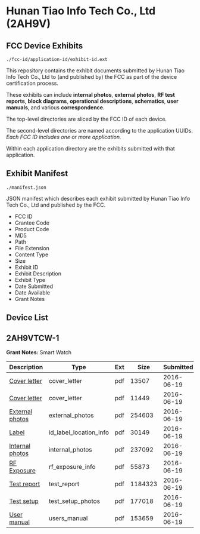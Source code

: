 # Hunan Tiao Info Tech Co., Ltd (2AH9V)
## FCC Device Exhibits

```
./fcc-id/application-id/exhibit-id.ext
```

This repository contains the exhibit documents submitted by Hunan Tiao Info Tech Co., Ltd to (and published by) the FCC as part of the device certification process.

These exhibits can include **internal photos**, **external photos**, **RF test reports**, **block diagrams**, **operational descriptions**, **schematics**, **user manuals**, and various **correspondence**.

The top-level directories are sliced by the FCC ID of each device.

The second-level directories are named according to the application UUIDs. *Each FCC ID includes one or more application.*

Within each application directory are the exhibits submitted with that application. 

## Exhibit Manifest

```
./manifest.json
```

JSON manifest which describes each exhibit submitted by Hunan Tiao Info Tech Co., Ltd and published by the FCC.

- FCC ID
- Grantee Code
- Product Code
- MD5
- Path
- File Extension
- Content Type
- Size
- Exhibit ID
- Exhibit Description
- Exhibit Type
- Date Submitted
- Date Available
- Grant Notes

## Device List
## 2AH9VTCW-1
**Grant Notes:** Smart Watch

| Description | Type | Ext | Size | Submitted | Available |
| ----------- | ---- | --- | ---- | --------- | --------- |
| [Cover letter](2AH9VTCW-1/4110a0499d45fba2efb386d84656ddd2/3032565.pdf) | cover_letter | pdf | 13507 | 2016-06-19 | 2016-06-19 |
| [Cover letter](2AH9VTCW-1/4110a0499d45fba2efb386d84656ddd2/3032566.pdf) | cover_letter | pdf | 11449 | 2016-06-19 | 2016-06-19 |
| [External photos](2AH9VTCW-1/4110a0499d45fba2efb386d84656ddd2/3032567.pdf) | external_photos | pdf | 254603 | 2016-06-19 | 2016-06-19 |
| [Label](2AH9VTCW-1/4110a0499d45fba2efb386d84656ddd2/3032568.pdf) | id_label_location_info | pdf | 30149 | 2016-06-19 | 2016-06-19 |
| [Internal photos](2AH9VTCW-1/4110a0499d45fba2efb386d84656ddd2/3032569.pdf) | internal_photos | pdf | 237092 | 2016-06-19 | 2016-06-19 |
| [RF Exposure](2AH9VTCW-1/4110a0499d45fba2efb386d84656ddd2/3032571.pdf) | rf_exposure_info | pdf | 55873 | 2016-06-19 | 2016-06-19 |
| [Test report](2AH9VTCW-1/4110a0499d45fba2efb386d84656ddd2/3032573.pdf) | test_report | pdf | 1184323 | 2016-06-19 | 2016-06-19 |
| [Test setup](2AH9VTCW-1/4110a0499d45fba2efb386d84656ddd2/3032574.pdf) | test_setup_photos | pdf | 177018 | 2016-06-19 | 2016-06-19 |
| [User manual](2AH9VTCW-1/4110a0499d45fba2efb386d84656ddd2/3032575.pdf) | users_manual | pdf | 153659 | 2016-06-19 | 2016-06-19 |
